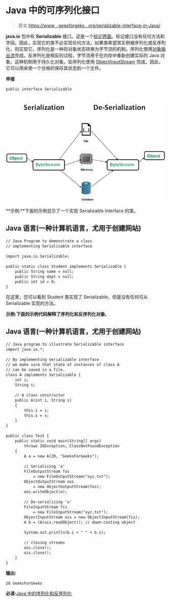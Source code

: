 # Java 中的可序列化接口

> 原文:[https://www . geesforgeks . org/serializable-interface-in-Java/](https://www.geeksforgeeks.org/serializable-interface-in-java/)

**java.io** 包中有 **Serializable** 接口。这是一个[标记界面](https://www.geeksforgeeks.org/marker-interface-java/)。标记接口没有任何方法和字段。因此，实现它的类不必实现任何方法。如果类希望其实例被序列化或反序列化，则实现它。序列化是一种将对象状态转换为字节流的机制。序列化使用[对象输出流](https://www.geeksforgeeks.org/java-io-objectoutputstream-class-java-set-1/)完成。反序列化是相反的过程，字节流用于在内存中重新创建实际的 Java 对象。这种机制用于持久化对象。反序列化使用 [ObjectInputStream](https://www.geeksforgeeks.org/java-io-objectinputstream-class-java-set-2/) 完成。因此，它可以用来使一个合格的保存其状态到一个文件。

**申报**

```
public interface Serializable

```

![](img/67dc22af498dfbf4c6b7b7e3c178c7c2.png)

**示例:**下面的示例显示了一个实现 Serializable Interface 的类。

## Java 语言(一种计算机语言，尤用于创建网站)

```
// Java Program to demonstrate a class
// implementing Serializable interface

import java.io.Serializable;

public static class Student implements Serializable {
    public String name = null;
    public String dept = null;
    public int id = 0;
}
```

在这里，您可以看到 Student 类实现了 Serializable，但是没有任何可从 Serializable 实现的方法。

**示例:**下面的示例代码解释了**序列化和反序列化对象**。

## Java 语言(一种计算机语言，尤用于创建网站)

```
// Java program to illustrate Serializable interface
import java.io.*;

// By implementing Serializable interface
// we make sure that state of instances of class A
// can be saved in a file.
class A implements Serializable {
    int i;
    String s;

    // A class constructor
    public A(int i, String s)
    {
        this.i = i;
        this.s = s;
    }
}

public class Test {
    public static void main(String[] args)
        throws IOException, ClassNotFoundException
    {
        A a = new A(20, "GeeksForGeeks");

        // Serializing 'a'
        FileOutputStream fos
            = new FileOutputStream("xyz.txt");
        ObjectOutputStream oos
            = new ObjectOutputStream(fos);
        oos.writeObject(a);

        // De-serializing 'a'
        FileInputStream fis
            = new FileInputStream("xyz.txt");
        ObjectInputStream ois = new ObjectInputStream(fis);
        A b = (A)ois.readObject(); // down-casting object

        System.out.println(b.i + " " + b.s);

        // closing streams
        oos.close();
        ois.close();
    }
}
```

**输出:**

```
20 GeeksForGeeks

```

**必读:**[Java 中的序列化和反序列化](https://www.geeksforgeeks.org/serialization-in-java/)